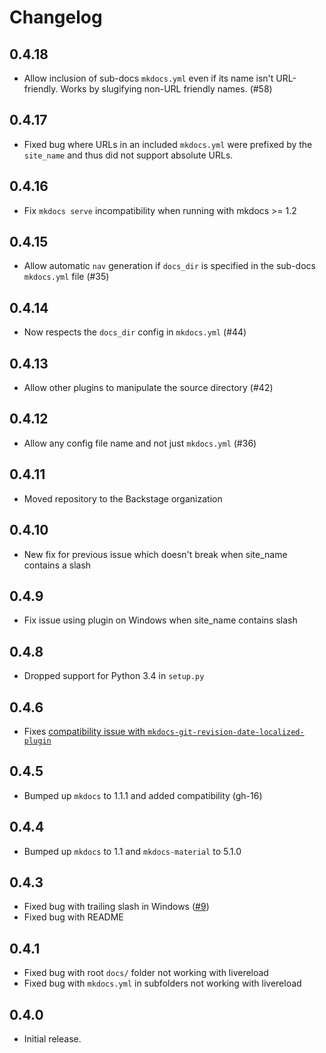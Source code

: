 # Changelog

## 0.4.18

- Allow inclusion of sub-docs `mkdocs.yml` even if its name isn't URL-friendly.
  Works by slugifying non-URL friendly names. (#58)

## 0.4.17

- Fixed bug where URLs in an included `mkdocs.yml` were prefixed by the `site_name` and thus did not support absolute URLs.

## 0.4.16

- Fix `mkdocs serve` incompatibility when running with mkdocs >= 1.2

## 0.4.15

- Allow automatic `nav` generation if `docs_dir` is specified in the sub-docs `mkdocs.yml` file (#35)

## 0.4.14

- Now respects the `docs_dir` config in `mkdocs.yml` (#44)

## 0.4.13

- Allow other plugins to manipulate the source directory (#42)

## 0.4.12

- Allow any config file name and not just `mkdocs.yml` (#36)

## 0.4.11

- Moved repository to the Backstage organization

## 0.4.10

- New fix for previous issue which doesn't break when site_name contains a slash

## 0.4.9

- Fix issue using plugin on Windows when site_name contains slash

## 0.4.8

- Dropped support for Python 3.4 in `setup.py`

## 0.4.6

- Fixes [compatibility issue with `mkdocs-git-revision-date-localized-plugin`](https://github.com/backstage/mkdocs-monorepo-plugin/issues/12)

## 0.4.5

- Bumped up `mkdocs` to 1.1.1 and added compatibility (gh-16)

## 0.4.4

- Bumped up `mkdocs` to 1.1 and `mkdocs-material` to 5.1.0

## 0.4.3

- Fixed bug with trailing slash in Windows ([#9](https://github.com/backstage/mkdocs-monorepo-plugin/pull/9))
- Fixed bug with README

## 0.4.1

- Fixed bug with root `docs/` folder not working with livereload
- Fixed bug with `mkdocs.yml` in subfolders not working with livereload

## 0.4.0

- Initial release.
